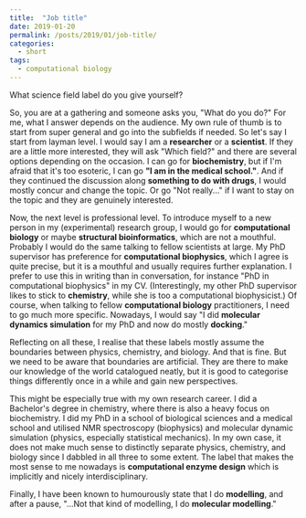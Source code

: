 ```yaml
---
title:  "Job title"
date: 2019-01-20
permalink: /posts/2019/01/job-title/
categories: 
  - short
tags:
  - computational biology
---
```


What science field label do you give yourself? 

So, you are at a gathering and someone asks you, "What do you do?" For me, what I answer depends on the audience. My own rule of thumb is to start from super general and go into the subfields if needed. So let's say I start from layman level. I would say I am a __researcher__ or a __scientist__. If they are a little more interested, they will ask "Which field?" and there are several options depending on the occasion. I can go for __biochemistry__, but if I'm afraid that it's too esoteric, I can go __"I am in the medical school."__. And if they continued the discussion along __something to do with drugs__, I would mostly concur and change the topic. Or go "Not really..." if I want to stay on the topic and they are genuinely interested.

Now, the next level is professional level. To introduce myself to a new person in my (experimental) research group, I would go for __computational biology__ or maybe __structural bioinformatics__, which are not a mouthful. Probably I would do the same talking to fellow scientists at large. My PhD supervisor has preference for __computational biophysics__, which I agree is quite precise, but it is a mouthful and usually requires further explanation. I prefer to use this in writing than in conversation, for instance "PhD in computational biophysics" in my CV. (Interestingly, my other PhD supervisor likes to stick to __chemistry__, while she is too a computational biophysicist.) Of course, when talking to fellow __computational biology__ practitioners, I need to go much more specific. Nowadays, I would say "I did __molecular dynamics simulation__ for my PhD and now do mostly __docking__."  

Reflecting on all these, I realise that these labels mostly assume the boundaries between physics, chemistry, and biology. And that is fine. But we need to be aware that boundaries are artificial. They are there to make our knowledge of the world catalogued neatly, but it is good to categorise things differently once in a while and gain new perspectives.

This might be especially true with my own research career. I did a Bachelor's degree in chemistry, where there is also a heavy focus on biochemistry. I did my PhD in a school of biological sciences and a medical school and utilised NMR spectroscopy (biophysics) and molecular dynamic simulation (physics, especially statistical mechanics). In my own case, it does not make much sense to distinctly separate physics, chemistry, and biology since I dabbled in all three to some extent. The label that makes the most sense to me nowadays is __computational enzyme design__ which is implicitly and nicely interdisciplinary. 

Finally, I have been known to humourously state that I do __modelling__, and after a pause, "...Not that kind of modelling, I do __molecular modelling__."
